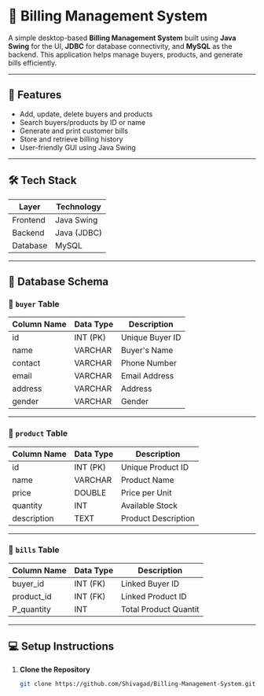 # 🧾 Billing Management System

A simple desktop-based **Billing Management System** built using **Java Swing** for the UI, **JDBC** for database connectivity, and **MySQL** as the backend. This application helps manage buyers, products, and generate bills efficiently.

---

## 📌 Features

- Add, update, delete buyers and products
- Search buyers/products by ID or name
- Generate and print customer bills
- Store and retrieve billing history
- User-friendly GUI using Java Swing

---

## 🛠️ Tech Stack

| Layer        | Technology       |
|-------------|------------------|
| Frontend     | Java Swing       |
| Backend      | Java (JDBC)      |
| Database     | MySQL            |

---

## 🧱 Database Schema

### 🔹 `buyer` Table
| Column Name | Data Type    | Description         |
|-------------|--------------|---------------------|
| id          | INT (PK)     | Unique Buyer ID     |
| name        | VARCHAR      | Buyer's Name        |
| contact     | VARCHAR      | Phone Number        |
| email       | VARCHAR      | Email Address       |
| address     | VARCHAR      | Address             |
| gender      | VARCHAR      | Gender              |

---

### 🔹 `product` Table
| Column Name | Data Type    | Description         |
|-------------|--------------|---------------------|
| id          | INT (PK)     | Unique Product ID   |
| name        | VARCHAR      | Product Name        |
| price       | DOUBLE       | Price per Unit      |
| quantity    | INT          | Available Stock     |
| description | TEXT         | Product Description |

---

### 🔹 `bills` Table
| Column Name  | Data Type    | Description            |
|--------------|--------------|------------------------|
| buyer_id     | INT (FK)     | Linked Buyer ID        |
| product_id   | INT (FK)     | Linked Product ID      |
| P_quantity   | INT          | Total Product Quantit  |

---

## 💻 Setup Instructions

1. **Clone the Repository**
   ```bash
   git clone https://github.com/Shivagad/Billing-Management-System.git
